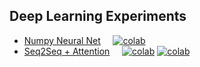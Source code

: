 ## Deep Learning Experiments

* [Numpy Neural Net](https://github.com/msarmi9/dlxp/blob/master/colab/numpy-neural-net.ipynb) &nbsp; &nbsp; [![colab](https://colab.research.google.com/assets/colab-badge.svg)](https://colab.research.google.com/github/msarmi9/dlxp/blob/master/colab/numpy-neural-net.ipynb)
* [Seq2Seq + Attention](https://github.com/msarmi9/dlxp/blob/master/colab/seq2seq.ipynb) &nbsp; &nbsp; [![colab](https://colab.research.google.com/assets/colab-badge.svg)](https://colab.research.google.com/github/msarmi9/dlxp/blob/master/colab/seq2seq.ipynb) [![colab](https://img.shields.io/badge/🤗-Open%20in%20Spaces-blue)](https://huggingface.co/spaces/msarmi9/multi30k)

